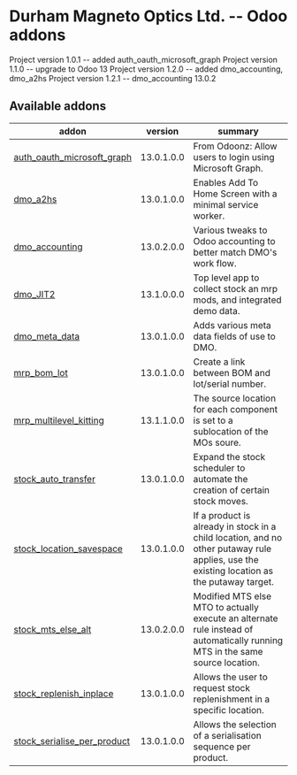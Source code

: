 # Durham Magneto Optics Ltd. -- Odoo addons

[//]: # (addons)

Project version 1.0.1 -- added auth_oauth_microsoft_graph
Project version 1.1.0 -- upgrade to Odoo 13
Project version 1.2.0 -- added dmo_accounting, dmo_a2hs
Project version 1.2.1 -- dmo_accounting 13.0.2

Available addons
----------------
addon | version | summary
--- | --- | ---
[auth_oauth_microsoft_graph](auth_oauth_microsoft_graph/) | 13.0.1.0.0 | From Odoonz: Allow users to login using Microsoft Graph.
[dmo_a2hs](dmo_a2hs/) | 13.0.1.0.0 | Enables Add To Home Screen with a minimal service worker.
[dmo_accounting](dmo_accounting/) | 13.0.2.0.0 | Various tweaks to Odoo accounting to better match DMO's work flow.
[dmo_JIT2](dmo_JIT2/) | 13.1.0.0.0  | Top level app to collect stock an mrp mods, and integrated demo data.
[dmo_meta_data](dmo_meta_data/) | 13.0.1.0.0  | Adds various meta data fields of use to DMO.
[mrp_bom_lot](mrp_bom_lot/) | 13.0.1.0.0  | Create a link between BOM and lot/serial number.
[mrp_multilevel_kitting](mrp_multilevel_kitting/) | 13.1.1.0.0  | The source location for each component is set to a sublocation of the MOs soure.
[stock_auto_transfer](stock_auto_transfer/) | 13.0.1.0.0  | Expand the stock scheduler to automate the creation of certain stock moves.
[stock_location_savespace](stock_location_savespace/) | 13.0.1.0.0  | If a product is already in stock in a child location, and no other putaway rule applies, use the existing location as the putaway target.
[stock_mts_else_alt](stock_mts_else_alt/) | 13.0.2.0.0 | Modified MTS else MTO to actually execute an alternate rule instead of automatically running MTS in the same source location.
[stock_replenish_inplace](stock_replenish_inplace/) | 13.0.1.0.0  | Allows the user to request stock replenishment in a specific location.
[stock_serialise_per_product](stock_serialise_per_product/) | 13.0.1.0.0  | Allows the selection of a serialisation sequence per product.
[//]: # (end addons)